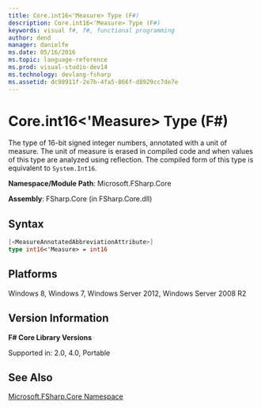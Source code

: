 ```yaml
---
title: Core.int16<'Measure> Type (F#)
description: Core.int16<'Measure> Type (F#)
keywords: visual f#, f#, functional programming
author: dend
manager: danielfe
ms.date: 05/16/2016
ms.topic: language-reference
ms.prod: visual-studio-dev14
ms.technology: devlang-fsharp
ms.assetid: dc98911f-2e7b-4fa5-866f-d8929cc7de7e 
---
```


# Core.int16<'Measure> Type (F#)

The type of 16-bit signed integer numbers, annotated with a unit of measure. The unit of measure is erased in compiled code and when values of this type are analyzed using reflection. The compiled form of this type is equivalent to `System.Int16`.

**Namespace/Module Path**: Microsoft.FSharp.Core

**Assembly**: FSharp.Core (in FSharp.Core.dll)


## Syntax

```fsharp
[<MeasureAnnotatedAbbreviationAttribute>]
type int16<'Measure> = int16
```

## Platforms
Windows 8, Windows 7, Windows Server 2012, Windows Server 2008 R2


## Version Information
**F# Core Library Versions**

Supported in: 2.0, 4.0, Portable

## See Also
[Microsoft.FSharp.Core Namespace](Microsoft.FSharp.Core-Namespace-%5BFSharp%5D.md)